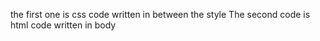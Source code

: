 the first one is css code written in between the style
The second code is html code written in body
